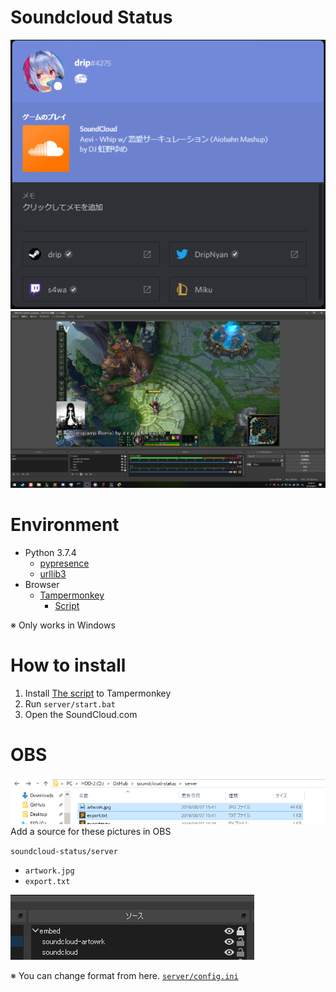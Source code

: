 # Soundcloud Status
![image1](https://github.com/S4WA/files/blob/master/soundcloud-status/Screenshot_1.png?raw=true)  
![image2](https://github.com/S4WA/files/blob/master/soundcloud-status/Screenshot_2.png?raw=true)  

# Environment
 - Python 3.7.4
   - [pypresence](https://github.com/qwertyquerty/pypresence)
   - [urllib3](https://github.com/urllib3/urllib3)
 - Browser
   - [Tampermonkey](https://chrome.google.com/webstore/detail/tampermonkey/dhdgffkkebhmkfjojejmpbldmpobfkfo)
     - [Script](https://github.com/S4WA/soundcloud-status/raw/master/chrome/contents.user.js)

※ Only works in Windows

# How to install
1. Install [The script](https://github.com/S4WA/soundcloud-status/raw/master/chrome/contents.user.js) to Tampermonkey
2. Run ``server/start.bat`` 
3. Open the SoundCloud.com

# OBS
![image3](https://github.com/S4WA/files/blob/master/soundcloud-status/Screenshot_3.png?raw=true)  
Add a source for these pictures in OBS

``soundcloud-status/server``  
- ``artwork.jpg``  
- ``export.txt``  

![image4](https://github.com/S4WA/files/blob/master/soundcloud-status/Screenshot_4.png?raw=true)  

※ You can change format from here. [``server/config.ini``](https://github.com/S4WA/soundcloud-status/blob/master/server/config.ini)
